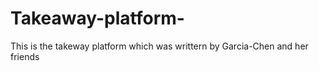 # Takeaway-platform-
This is the takeway platform which was writtern by Garcia-Chen and her friends
